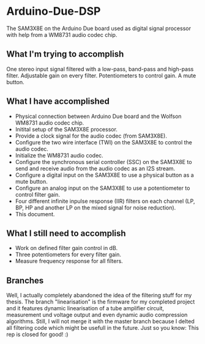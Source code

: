 # Arduino-Due-DSP
The SAM3X8E on the Arduino Due board used as digital signal processor with help from a WM8731 audio codec chip.

## What I'm trying to accomplish
One stereo input signal filtered with a low-pass, band-pass and high-pass filter.
Adjustable gain on every filter.
Potentiometers to control gain.
A mute button.

## What I have accomplished
- Physical connection between Arduino Due board and the Wolfson WM8731 audio codec chip.
- Initital setup of the SAM3X8E processor.
- Provide a clock signal for the audio codec (from SAM3X8E).
- Configure the two wire interface (TWI) on the SAM3X8E to control the audio codec.
- Initialize the WM8731 audio codec.
- Configure the synchronous serial controller (SSC) on the SAM3X8E to send and receive audio from the audio codec as an I2S stream.
- Configure a digital input on the SAM3X8E to use a physical button as a mute button.
- Configure an analog input on the SAM3X8E to use a potentiometer to control filter gain.
- Four different infinite inpulse response (IIR) filters on each channel (LP, BP, HP and another LP on the mixed signal for noise reduction).
- This document.

## What I still need to accomplish
- Work on defined filter gain control in dB.
- Three potentiometers for every filter gain.
- Measure frequency response for all filters.

## Branches
Well, I actually completely abandoned the idea of the filtering stuff for my thesis. The branch "linearisation" is the firmware for my completed project and it features dynamic linearisation of a tube amplifier circuit, measurement und voltage output and even dynamic audio compression algorithms. Still, I will not merge it with the master branch because I delted all filtering code which might be usefull in the future. Just so you know: This rep is closed for good! :)